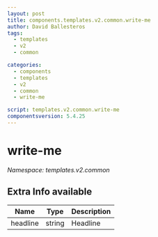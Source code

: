 ```yaml
---
layout: post
title: components.templates.v2.common.write-me
author: David Ballesteros
tags:
  - templates
  - v2
  - common

categories:
  - components
  - templates
  - v2
  - common
  - write-me

script: templates.v2.common.write-me
componentsversion: 5.4.25
---
```

# write-me

*Namespace: templates.v2.common*

## Extra Info available

| Name | Type | Description |
| --- | --- | --- |
| headline | string | Headline |